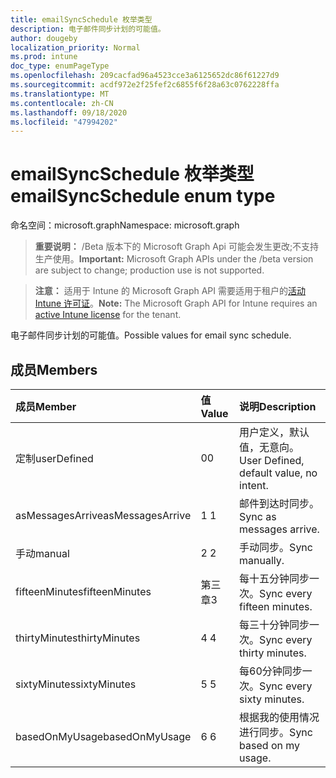 ```yaml
---
title: emailSyncSchedule 枚举类型
description: 电子邮件同步计划的可能值。
author: dougeby
localization_priority: Normal
ms.prod: intune
doc_type: enumPageType
ms.openlocfilehash: 209cacfad96a4523cce3a6125652dc86f61227d9
ms.sourcegitcommit: acdf972e2f25fef2c6855f6f28a63c0762228ffa
ms.translationtype: MT
ms.contentlocale: zh-CN
ms.lasthandoff: 09/18/2020
ms.locfileid: "47994202"
---
```

# <a name="emailsyncschedule-enum-type"></a><span data-ttu-id="16664-103">emailSyncSchedule 枚举类型</span><span class="sxs-lookup"><span data-stu-id="16664-103">emailSyncSchedule enum type</span></span>

<span data-ttu-id="16664-104">命名空间：microsoft.graph</span><span class="sxs-lookup"><span data-stu-id="16664-104">Namespace: microsoft.graph</span></span>

> <span data-ttu-id="16664-105">**重要说明：** /Beta 版本下的 Microsoft Graph Api 可能会发生更改;不支持生产使用。</span><span class="sxs-lookup"><span data-stu-id="16664-105">**Important:** Microsoft Graph APIs under the /beta version are subject to change; production use is not supported.</span></span>

> <span data-ttu-id="16664-106">**注意：** 适用于 Intune 的 Microsoft Graph API 需要适用于租户的[活动 Intune 许可证](https://go.microsoft.com/fwlink/?linkid=839381)。</span><span class="sxs-lookup"><span data-stu-id="16664-106">**Note:** The Microsoft Graph API for Intune requires an [active Intune license](https://go.microsoft.com/fwlink/?linkid=839381) for the tenant.</span></span>

<span data-ttu-id="16664-107">电子邮件同步计划的可能值。</span><span class="sxs-lookup"><span data-stu-id="16664-107">Possible values for email sync schedule.</span></span>

## <a name="members"></a><span data-ttu-id="16664-108">成员</span><span class="sxs-lookup"><span data-stu-id="16664-108">Members</span></span>
|<span data-ttu-id="16664-109">成员</span><span class="sxs-lookup"><span data-stu-id="16664-109">Member</span></span>|<span data-ttu-id="16664-110">值</span><span class="sxs-lookup"><span data-stu-id="16664-110">Value</span></span>|<span data-ttu-id="16664-111">说明</span><span class="sxs-lookup"><span data-stu-id="16664-111">Description</span></span>|
|:---|:---|:---|
|<span data-ttu-id="16664-112">定制</span><span class="sxs-lookup"><span data-stu-id="16664-112">userDefined</span></span>|<span data-ttu-id="16664-113">0</span><span class="sxs-lookup"><span data-stu-id="16664-113">0</span></span>|<span data-ttu-id="16664-114">用户定义，默认值，无意向。</span><span class="sxs-lookup"><span data-stu-id="16664-114">User Defined, default value, no intent.</span></span>|
|<span data-ttu-id="16664-115">asMessagesArrive</span><span class="sxs-lookup"><span data-stu-id="16664-115">asMessagesArrive</span></span>|<span data-ttu-id="16664-116">1 </span><span class="sxs-lookup"><span data-stu-id="16664-116">1</span></span>|<span data-ttu-id="16664-117">邮件到达时同步。</span><span class="sxs-lookup"><span data-stu-id="16664-117">Sync as messages arrive.</span></span>|
|<span data-ttu-id="16664-118">手动</span><span class="sxs-lookup"><span data-stu-id="16664-118">manual</span></span>|<span data-ttu-id="16664-119">2 </span><span class="sxs-lookup"><span data-stu-id="16664-119">2</span></span>|<span data-ttu-id="16664-120">手动同步。</span><span class="sxs-lookup"><span data-stu-id="16664-120">Sync manually.</span></span>|
|<span data-ttu-id="16664-121">fifteenMinutes</span><span class="sxs-lookup"><span data-stu-id="16664-121">fifteenMinutes</span></span>|<span data-ttu-id="16664-122">第三章</span><span class="sxs-lookup"><span data-stu-id="16664-122">3</span></span>|<span data-ttu-id="16664-123">每十五分钟同步一次。</span><span class="sxs-lookup"><span data-stu-id="16664-123">Sync every fifteen minutes.</span></span>|
|<span data-ttu-id="16664-124">thirtyMinutes</span><span class="sxs-lookup"><span data-stu-id="16664-124">thirtyMinutes</span></span>|<span data-ttu-id="16664-125">4 </span><span class="sxs-lookup"><span data-stu-id="16664-125">4</span></span>|<span data-ttu-id="16664-126">每三十分钟同步一次。</span><span class="sxs-lookup"><span data-stu-id="16664-126">Sync every thirty minutes.</span></span>|
|<span data-ttu-id="16664-127">sixtyMinutes</span><span class="sxs-lookup"><span data-stu-id="16664-127">sixtyMinutes</span></span>|<span data-ttu-id="16664-128">5 </span><span class="sxs-lookup"><span data-stu-id="16664-128">5</span></span>|<span data-ttu-id="16664-129">每60分钟同步一次。</span><span class="sxs-lookup"><span data-stu-id="16664-129">Sync every sixty minutes.</span></span>|
|<span data-ttu-id="16664-130">basedOnMyUsage</span><span class="sxs-lookup"><span data-stu-id="16664-130">basedOnMyUsage</span></span>|<span data-ttu-id="16664-131">6 </span><span class="sxs-lookup"><span data-stu-id="16664-131">6</span></span>|<span data-ttu-id="16664-132">根据我的使用情况进行同步。</span><span class="sxs-lookup"><span data-stu-id="16664-132">Sync based on my usage.</span></span>|






